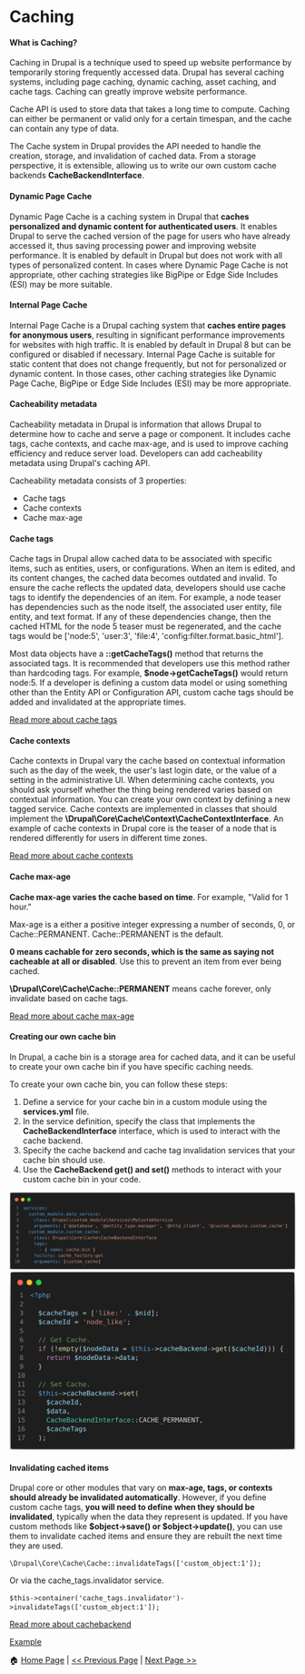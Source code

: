 # Caching #

#### What is Caching? ####

Caching in Drupal is a technique used to speed up website performance by temporarily storing frequently accessed data. Drupal has several caching systems, including page caching, dynamic caching, asset caching, and cache tags. Caching can greatly improve website performance.

Cache API is used to store data that takes a long time to compute. Caching can either be permanent or valid only for a certain timespan, and the cache can contain any type of data.

The Cache system in Drupal provides the API needed to handle the creation, storage, and invalidation of cached data. From a storage perspective, it is extensible, allowing us to write our own custom cache backends **CacheBackendInterface**.

#### Dynamic Page Cache ####

Dynamic Page Cache is a caching system in Drupal that **caches personalized and dynamic content for authenticated users**. It enables Drupal to serve the cached version of the page for users who have already accessed it, thus saving processing power and improving website performance. It is enabled by default in Drupal but does not work with all types of personalized content. In cases where Dynamic Page Cache is not appropriate, other caching strategies like BigPipe or Edge Side Includes (ESI) may be more suitable.

#### Internal Page Cache ####

Internal Page Cache is a Drupal caching system that **caches entire pages for anonymous users**, resulting in significant performance improvements for websites with high traffic. It is enabled by default in Drupal 8 but can be configured or disabled if necessary. Internal Page Cache is suitable for static content that does not change frequently, but not for personalized or dynamic content. In those cases, other caching strategies like Dynamic Page Cache, BigPipe or Edge Side Includes (ESI) may be more appropriate.

#### Cacheability metadata ####

Cacheability metadata in Drupal is information that allows Drupal to determine how to cache and serve a page or component. It includes cache tags, cache contexts, and cache max-age, and is used to improve caching efficiency and reduce server load. Developers can add cacheability metadata using Drupal's caching API.

Cacheability metadata consists of 3 properties:
  - Cache tags
  - Cache contexts
  - Cache max-age

#### Cache tags ####

Cache tags in Drupal allow cached data to be associated with specific items, such as entities, users, or configurations. When an item is edited, and its content changes, the cached data becomes outdated and invalid. To ensure the cache reflects the updated data, developers should use cache tags to identify the dependencies of an item. For example, a node teaser has dependencies such as the node itself, the associated user entity, file entity, and text format. If any of these dependencies change, then the cached HTML for the node 5 teaser must be regenerated, and the cache tags would be ['node:5', 'user:3', 'file:4', 'config:filter.format.basic_html'].

Most data objects have a **::getCacheTags()** method that returns the associated tags. It is recommended that developers use this method rather than hardcoding tags. For example, **$node->getCacheTags()** would return node:5. If a developer is defining a custom data model or using something other than the Entity API or Configuration API, custom cache tags should be added and invalidated at the appropriate times.

[Read more about cache tags](https://www.drupal.org/docs/drupal-apis/cache-api/cache-tags)

#### Cache contexts ####

Cache contexts in Drupal vary the cache based on contextual information such as the day of the week, the user's last login date, or the value of a setting in the administrative UI. When determining cache contexts, you should ask yourself whether the thing being rendered varies based on contextual information. You can create your own context by defining a new tagged service. Cache contexts are implemented in classes that should implement the **\Drupal\Core\Cache\Context\CacheContextInterface**. An example of cache contexts in Drupal core is the teaser of a node that is rendered differently for users in different time zones.

[Read more about cache contexts](https://www.drupal.org/docs/drupal-apis/cache-api/cache-contexts)

#### Cache max-age ####

**Cache max-age varies the cache based on time**. For example, "Valid for 1 hour."

Max-age is a either a positive integer expressing a number of seconds, 0, or Cache::PERMANENT. Cache::PERMANENT is the default.

**0 means cachable for zero seconds, which is the same as saying not cacheable at all or disabled**. Use this to prevent an item from ever being cached.

**\Drupal\Core\Cache\Cache::PERMANENT** means cache forever, only invalidate based on cache tags.

[Read more about cache max-age](https://www.drupal.org/docs/drupal-apis/cache-api/cache-max-age)

#### Creating our own cache bin ####

In Drupal, a cache bin is a storage area for cached data, and it can be useful to create your own cache bin if you have specific caching needs.

To create your own cache bin, you can follow these steps:

1. Define a service for your cache bin in a custom module using the **services.yml** file.
2. In the service definition, specify the class that implements the **CacheBackendInterface** interface, which is used to interact with the cache backend.
3. Specify the cache backend and cache tag invalidation services that your cache bin should use.
4. Use the **CacheBackend get() and set()** methods to interact with your custom cache bin in your code.

![Custom cache service](/images/custom-cache-bin.png)
![Custom cache](/images/set-get-cache.png)

#### Invalidating cached items ####

Drupal core or other modules that vary on **max-age, tags, or contexts should already be invalidated automatically**. However, if you define custom cache tags, **you will need to define when they should be invalidated**, typically when the data they represent is updated. If you have custom methods like **$object->save() or $object->update()**, you can use them to invalidate cached items and ensure they are rebuilt the next time they are used.
```
\Drupal\Core\Cache\Cache::invalidateTags(['custom_object:1']);
```
Or via the cache_tags.invalidator service.
```
$this->container('cache_tags.invalidator')->invalidateTags(['custom_object:1']);
```

[Read more about cachebackend](https://api.drupal.org/api/drupal/core%21lib%21Drupal%21Core%21Cache%21CacheBackendInterface.php/interface/CacheBackendInterface/9.3.x#:~:text=interface%20CacheBackendInterface&text=Defines%20an%20interface%20for%20cache,cache%20identifiers%20are%20case%20sensitive.)

[Example](https://www.flocondetoile.fr/blog/cache-example-action-drupal-8)

:house: [Home Page](README.md) | [<< Previous Page](rest-api.md) | [Next Page >>](event-systems.md)
